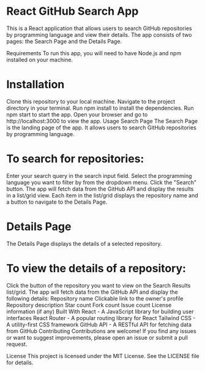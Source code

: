 # React GitHub Search App
This is a React application that allows users to search GitHub repositories by programming language and view their details. The app consists of two pages: the Search Page and the Details Page.

Requirements
To run this app, you will need to have Node.js and npm installed on your machine.

# Installation
Clone this repository to your local machine.
Navigate to the project directory in your terminal.
Run npm install to install the dependencies.
Run npm start to start the app.
Open your browser and go to http://localhost:3000 to view the app.
Usage
Search Page
The Search Page is the landing page of the app. It allows users to search GitHub repositories by programming language.

# To search for repositories:

Enter your search query in the search input field.
Select the programming language you want to filter by from the dropdown menu.
Click the "Search" button.
The app will fetch data from the GitHub API and display the results in a list/grid view. Each item in the list/grid displays the repository name and a button to navigate to the Details Page.

# Details Page
The Details Page displays the details of a selected repository.

# To view the details of a repository:

Click the button of the repository you want to view on the Search Results list/grid.
The app will fetch data from the GitHub API and display the following details:
Repository name
Clickable link to the owner's profile
Repository description
Star count
Fork count
Issue count
License information (if any)
Built With
React - A JavaScript library for building user interfaces
React Router - A popular routing library for React
Tailwind CSS - A utility-first CSS framework
GitHub API - A RESTful API for fetching data from GitHub
Contributing
Contributions are welcome! If you find any issues or want to suggest improvements, please open an issue or submit a pull request.

License
This project is licensed under the MIT License. See the LICENSE file for details.
